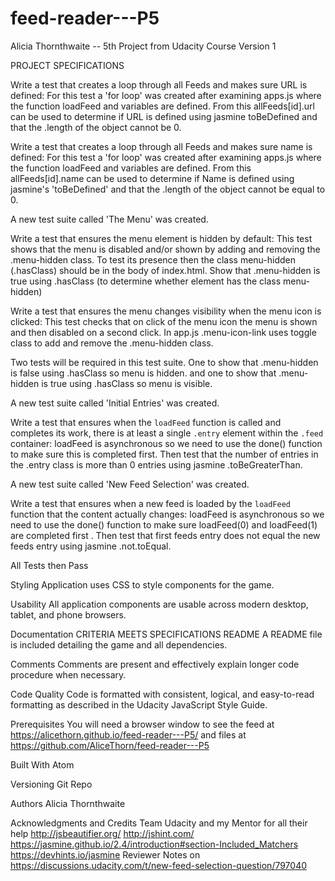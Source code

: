 # feed-reader---P5
Alicia Thornthwaite -- 5th Project from Udacity Course
Version 1

PROJECT SPECIFICATIONS

Write a test that creates a loop through all Feeds and makes sure URL is defined:
For this test a 'for loop' was created after examining apps.js where the function loadFeed and variables are defined. From this allFeeds[id].url can be used to determine if URL is defined using jasmine toBeDefined and that the .length of the object cannot be 0.

Write a test that creates a loop through all Feeds and makes sure name is defined:
For this test a 'for loop' was created after examining apps.js where the function loadFeed and variables are defined. From this allFeeds[id].name can be used to determine if Name is defined using jasmine's 'toBeDefined' and that the .length of the object cannot be equal to 0.

 A new test suite called 'The Menu' was created.

Write a test that ensures the menu element is hidden by default:
This test shows that the menu is disabled and/or shown by adding and removing the .menu-hidden class. To test its presence then the class menu-hidden (.hasClass) should be in the body of index.html.
Show that .menu-hidden is true using .hasClass (to determine whether element has the class menu-hidden)

Write a test that ensures the menu changes visibility when the menu icon is clicked:
This test checks that on click of the menu icon the menu is shown and then disabled on a second click. In app.js .menu-icon-link uses toggle class to add and remove the .menu-hidden class.

Two tests will be required in this test suite. One to show that .menu-hidden is false using .hasClass so menu is hidden. and one to show that .menu-hidden is true using .hasClass so menu is visible.

A new test suite called 'Initial Entries' was created.

Write a test that ensures when the `loadFeed` function is called and completes its work, there is at least a single `.entry` element within the `.feed` container:
loadFeed is asynchronous so we need to use the done() function to make sure this is completed first.
Then test that the number of entries in the .entry class is more than 0 entries using jasmine .toBeGreaterThan.

A new test suite called 'New Feed Selection' was created.

Write a test that ensures when a new feed is loaded by the `loadFeed` function that the content actually changes:
loadFeed is asynchronous so we need to use the done() function to make sure loadFeed(0) and loadFeed(1) are completed first .
Then test that first feeds entry does not equal the new feeds entry using jasmine .not.toEqual.

All Tests then Pass

Styling
Application uses CSS to style components for the game.

Usability
All application components are usable across modern desktop, tablet, and phone browsers.

Documentation
CRITERIA
MEETS SPECIFICATIONS
README
A README file is included detailing the game and all dependencies.

Comments
Comments are present and effectively explain longer code procedure when necessary.

Code Quality
Code is formatted with consistent, logical, and easy-to-read formatting as described in the Udacity JavaScript Style Guide.


Prerequisites
You will need a browser window to see the feed at https://alicethorn.github.io/feed-reader---P5/
and files at
https://github.com/AliceThorn/feed-reader---P5


Built With
Atom

Versioning
Git Repo

Authors
Alicia Thornthwaite


Acknowledgments and Credits
Team Udacity and my Mentor for all their help
http://jsbeautifier.org/
http://jshint.com/
https://jasmine.github.io/2.4/introduction#section-Included_Matchers
https://devhints.io/jasmine
Reviewer Notes on
https://discussions.udacity.com/t/new-feed-selection-question/797040

